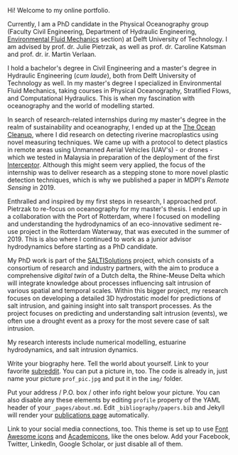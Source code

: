 Hi! Welcome to my online portfolio.

Currently, I am a PhD candidate in the Physical Oceanography group (Faculty Civil Engineering, Department of Hydraulic Engineering, [Environmental Fluid Mechanics](https://www.tudelft.nl/citg/over-faculteit/afdelingen/hydraulic-engineering/sections/environmental-fluid-mechanics) section) at Delft University of Technology. I am advised by prof. dr. Julie Pietrzak, as well as prof. dr. Caroline Katsman and prof. dr. ir. Martin Verlaan.

I hold a bachelor's degree in Civil Engineering and a master's degree in Hydraulic Engineering (_cum laude_), both from Delft University of Technology as well. In my master's degree I specialized in Environmental Fluid Mechanics, taking courses in Physical Oceanography, Stratified Flows, and Computational Hydraulics. This is when my fascination with oceanography and the world of modelling started.

In search of research-related internships during my master's degree in the realm of sustainability and oceanography, I ended up at the [The Ocean Cleanup](https://theoceancleanup.com/), where I did research on detecting riverine macroplastics using novel measuring techniques. We came up with a protocol to detect plastics in remote areas using Unmanned Aerial Vehicles (UAV's) - or drones - which we tested in Malaysia in preparation of the deployment of the first [Interceptor](https://theoceancleanup.com/rivers/interceptor-original/). Although this might seem very applied, the focus of the internship was to deliver research as a stepping stone to more novel plastic detection techniques, which is why we published a paper in MDPI's _Remote Sensing_ in 2019.

Enthralled and inspired by my first steps in research, I approached prof. Pietrzak to re-focus on oceanography for my master's thesis. I ended up in a collaboration with the Port of Rotterdam, where I focused on modelling and understanding the hydrodynamics of an eco-innovative sediment re-use project in the Rotterdam Waterway, that was executed in the summer of 2019. This is also where I continued to work as a junior advisor hydrodynamics before starting as a PhD candidate.

My PhD work is part of the [SALTISolutions](https://kbase.ncr-web.org/saltisolutions/) project, which consists of a consortium of research and industry partners, with the aim to produce a comprehensive _digital twin_ of a Dutch delta, the Rhine-Meuse Delta which will integrate knowledge about processes influencing salt intrusion of various spatial and temporal scales. Within this bigger project, my research focuses on developing a detailed 3D hydrostatic model for predictions of salt intrusion, and gaining insight into salt transport processes. As the project focuses on predicting and understanding salt intrusion (events), we often use a drought event as a proxy for the most severe case of salt intrusion.

My research interests include numerical modelling, estuarine hydrodynamics, and salt intrusion dynamics.

Write your biography here. Tell the world about yourself. Link to your favorite [subreddit](http://reddit.com). You can put a picture in, too. The code is already in, just name your picture `prof_pic.jpg` and put it in the `img/` folder.

Put your address / P.O. box / other info right below your picture. You can also disable any these elements by editing `profile` property of the YAML header of your `_pages/about.md`. Edit `_bibliography/papers.bib` and Jekyll will render your [publications page](/al-folio/publications/) automatically.

Link to your social media connections, too. This theme is set up to use [Font Awesome icons](https://fontawesome.com/) and [Academicons](https://jpswalsh.github.io/academicons/), like the ones below. Add your Facebook, Twitter, LinkedIn, Google Scholar, or just disable all of them.
